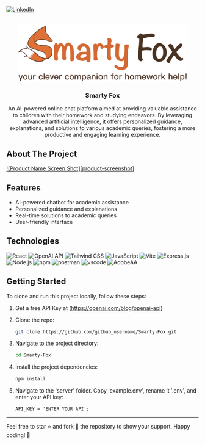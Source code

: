 <a name="Smarty Fox"></a>
[![LinkedIn][linkedin-shield]][linkedin-url]



<!-- PROJECT LOGO -->
<br />
<div align="center">
  <a href="https://github.com/kloizzo/Smarty-Fox">
    <img src="/Smarty-Fox/src/assets/sf-logo.png" alt="Logo" height="150">
  </a>

<h3 align="center">Smarty Fox</h3>

  <p align="center">
    An AI-powered online chat platform aimed at providing valuable assistance to children with their homework and studying endeavors. By leveraging advanced artificial intelligence, it offers personalized guidance, explanations, and solutions to various academic queries, fostering a more productive and engaging learning experience.
    <br />
  </p>
</div>

<!-- ABOUT THE PROJECT -->
## About The Project

[![Product Name Screen Shot][product-screenshot]](https://example.com)


## Features

- AI-powered chatbot for academic assistance
- Personalized guidance and explanations
- Real-time solutions to academic queries
- User-friendly interface

## Technologies

![React](https://img.shields.io/badge/React-61DAFB?style=for-the-badge&logo=react&logoColor=white)
![OpenAI API](https://img.shields.io/badge/OpenAI%20API-1B1C1E?style=for-the-badge&logo=openai&logoColor=white)
![Tailwind CSS](https://img.shields.io/badge/Tailwind%20CSS-38B2AC?style=for-the-badge&logo=tailwind-css&logoColor=white)
![JavaScript](https://img.shields.io/badge/JavaScript-F7DF1E?style=for-the-badge&logo=javascript&logoColor=black)
![Vite](https://img.shields.io/badge/Vite-646CFF?style=for-the-badge&logo=vite&logoColor=white)
![Express.js][Express.js]
![Node.js][Node.js]
![npm][npm]
![postman][postman]
![vscode][vscode]
![AdobeAA][AdobeAA]


<!-- GETTING STARTED -->
## Getting Started

To clone and run this project locally, follow these steps:

1. Get a free API Key at (https://openai.com/blog/openai-api)
2. Clone the repo:
   
   ```sh
   git clone https://github.com/github_username/Smarty-Fox.git

3. Navigate to the project directory:

   ```bash
   cd Smarty-Fox
   ```
   
4. Install the project dependencies:
   
   ```sh
   npm install
   ```
   
5. Navigate to the 'server' folder. Copy 'example.env', rename it '.env', and enter your API key:
   
   ```env
   API_KEY = 'ENTER YOUR API';
   ```

---

Feel free to star ⭐️ and fork 🍴 the repository to show your support. Happy coding! 🚀



<!-- MARKDOWN LINKS & IMAGES -->
<!-- https://www.markdownguide.org/basic-syntax/#reference-style-links -->
[linkedin-shield]: https://img.shields.io/badge/-LinkedIn-black.svg?style=for-the-badge&logo=linkedin&colorB=555
[linkedin-url]: https://linkedin.com/in/kayla-loizzo
[React.js]: 	https://img.shields.io/badge/React-20232A?style=for-the-badge&logo=react&logoColor=61DAFB
[AdobeAA]: https://img.shields.io/badge/Adobe%20after%20affects-CF96FD?style=for-the-badge&logo=Adobe%20after%20effects&logoColor=393665
[Express.js]: https://img.shields.io/badge/Express%20js-000000?style=for-the-badge&logo=express&logoColor=white
[Node.js]: https://img.shields.io/badge/Node%20js-339933?style=for-the-badge&logo=nodedotjs&logoColor=white
[npm]: https://img.shields.io/badge/npm-CB3837?style=for-the-badge&logo=npm&logoColor=white
[postcss]: 	https://img.shields.io/badge/postcss-DD3A0A?style=for-the-badge&logo=postcss&logoColor=white
[postman]: https://img.shields.io/badge/Postman-FF6C37?style=for-the-badge&logo=Postman&logoColor=white
[tailwind]: https://img.shields.io/badge/Tailwind_CSS-38B2AC?style=for-the-badge&logo=tailwind-css&logoColor=white
[vite]: https://img.shields.io/badge/Vite-B73BFE?style=for-the-badge&logo=vite&logoColor=FFD62E
[vscode]: https://img.shields.io/badge/Visual_Studio-5C2D91?style=for-the-badge&logo=visual%20studio&logoColor=white
[javascript]: https://img.shields.io/badge/JavaScript-323330?style=for-the-badge&logo=javascript&logoColor=F7DF1E
